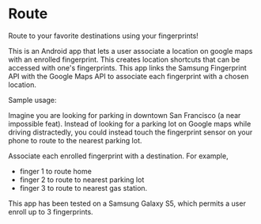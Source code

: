 # Route
Route to your favorite destinations using your fingerprints!

This is an Android app that lets a user associate a location on google maps with an enrolled fingerprint.
This creates location shortcuts that can be accessed with one's fingerprints. 
This app links the Samsung Fingerprint API with the Google Maps API to associate each fingerprint with a chosen location.

Sample usage:

Imagine you are looking for parking in downtown San Francisco (a near impossible feat). Instead of looking for a parking lot on Google maps while driving distractedly, you could instead touch the fingerprint sensor on your phone to route to the nearest parking lot.

Associate each enrolled fingerprint with a destination. For example,
  - finger 1 to route home
  - finger 2 to route to nearest parking lot
  - finger 3 to route to nearest gas station.
  
This app has been tested on a Samsung Galaxy S5, which permits a user enroll up to 3 fingerprints. 
